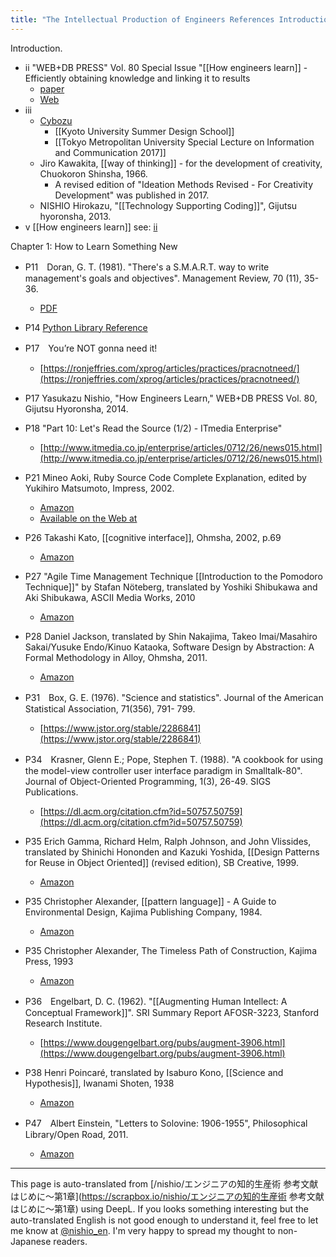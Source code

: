 ```yaml
---
title: "The Intellectual Production of Engineers References Introduction - Chapter 1"
---
```


Introduction.
- ii "WEB+DB PRESS" Vol. 80 Special Issue "[[How engineers learn]] - Efficiently obtaining knowledge and linking it to results
    - [paper](http://gihyo.jp/magazine/wdpress/archive/2014/vol80)
    - [Web](http://gihyo.jp/lifestyle/feature/01/engineer-studying)
- iii
    - [Cybozu](https://cybozu.co.jp/)
        - [[Kyoto University Summer Design School]]
        - [[Tokyo Metropolitan University Special Lecture on Information and Communication 2017]]
    - Jiro Kawakita, [[way of thinking]] - for the development of creativity, Chuokoron Shinsha, 1966.
        - A revised edition of "Ideation Methods Revised - For Creativity Development" was published in 2017.
    - NISHIO Hirokazu, "[[Technology Supporting Coding]]", Gijutsu hyoronsha, 2013.
- v  [[How engineers learn]]  see: [ii](https://scrapbox.io/nishio/intellitech%E5%8F%82%E8%80%83%E6%96%87%E7%8C%AE#5b5f1400aff09e00007ba1af)

Chapter 1: How to Learn Something New
- P11　Doran,  G.  T.  (1981).  "There's  a  S.M.A.R.T.  way  to  write  management's  goals  and  objectives".  Management  Review,  70  (11),  35-36.
    - [PDF](https://community.mis.temple.edu/mis0855002fall2015/files/2015/10/S.M.A.R.T-Way-Management-Review.pdf)

- P14 [Python Library Reference](https://docs.python.jp/3/library/index.html)

- P17　You’re NOT gonna need it!
    - [https://ronjeffries.com/xprog/articles/practices/pracnotneed/](https://ronjeffries.com/xprog/articles/practices/pracnotneed/)

- P17 Yasukazu Nishio, "How Engineers Learn," WEB+DB PRESS Vol. 80, Gijutsu Hyoronsha, 2014.

- P18 "Part 10: Let's Read the Source (1/2) - ITmedia Enterprise"
    - [http://www.itmedia.co.jp/enterprise/articles/0712/26/news015.html](http://www.itmedia.co.jp/enterprise/articles/0712/26/news015.html)

- P21 Mineo Aoki, Ruby Source Code Complete Explanation, edited by Yukihiro Matsumoto, Impress, 2002.
    - [Amazon](https://amzn.to/2LpgYsj)
    - [Available on the Web at](http://i.loveruby.net/ja/rhg/)

- P26 Takashi Kato, [[cognitive interface]], Ohmsha, 2002, p.69
    - [Amazon](https://amzn.to/2OuhzXB)

- P27 "Agile Time Management Technique [[Introduction to the Pomodoro Technique]]" by Stafan Nöteberg, translated by Yoshiki Shibukawa and Aki Shibukawa, ASCII Media Works, 2010
    - [Amazon](https://amzn.to/2Aoz2NT)

- P28 Daniel Jackson, translated by Shin Nakajima, Takeo Imai/Masahiro Sakai/Yusuke Endo/Kinuo Kataoka, Software Design by Abstraction: A Formal Methodology in Alloy, Ohmsha, 2011.
    - [Amazon](https://amzn.to/2mTViWD)

- P31　Box, G. E. (1976). "Science and statistics". Journal of the American Statistical Association, 71(356), 791- 799.
    - [https://www.jstor.org/stable/2286841](https://www.jstor.org/stable/2286841)

- P34　Krasner,  Glenn  E.;  Pope,  Stephen  T.  (1988).  "A  cookbook  for  using  the    model-view  controller  user  interface  paradigm  in  Smalltalk-80".  Journal  of  Object-Oriented  Programming,  1(3),  26-49.  SIGS  Publications.
    - [https://dl.acm.org/citation.cfm?id=50757.50759](https://dl.acm.org/citation.cfm?id=50757.50759)

- P35 Erich Gamma, Richard Helm, Ralph Johnson, and John Vlissides, translated by Shinichi Hononden and Kazuki Yoshida, [[Design Patterns for Reuse in Object Oriented]] (revised edition), SB Creative, 1999.
    - [Amazon](https://amzn.to/2LwQntj)

- P35 Christopher Alexander, [[pattern language]] - A Guide to Environmental Design, Kajima Publishing Company, 1984.
    - [Amazon](https://amzn.to/2LwQntj)

- P35 Christopher Alexander, The Timeless Path of Construction, Kajima Press, 1993
    - [Amazon](https://amzn.to/2LCNqaA)

- P36　Engelbart,  D.  C.  (1962).  "[[Augmenting Human Intellect: A Conceptual Framework]]".  SRI  Summary  Report  AFOSR-3223,  Stanford  Research  Institute.
    - [https://www.dougengelbart.org/pubs/augment-3906.html](https://www.dougengelbart.org/pubs/augment-3906.html)

- P38 Henri Poincaré, translated by Isaburo Kono, [[Science and Hypothesis]], Iwanami Shoten, 1938
    - [Amazon](https://amzn.to/2v3jREK)

- P47　Albert  Einstein,  "Letters  to  Solovine:  1906-1955",  Philosophical  Library/Open  Road,  2011.
    - [Amazon](https://www.amazon.com/Letters-Solovine-1906-1955-Albert-Einstein-ebook/dp/B004Q9U0LK)

---
This page is auto-translated from [/nishio/エンジニアの知的生産術 参考文献 はじめに～第1章](https://scrapbox.io/nishio/エンジニアの知的生産術 参考文献 はじめに～第1章) using DeepL. If you looks something interesting but the auto-translated English is not good enough to understand it, feel free to let me know at [@nishio_en](https://twitter.com/nishio_en). I'm very happy to spread my thought to non-Japanese readers.